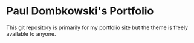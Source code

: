 Paul Dombkowski's Portfolio
=================

This git repository is primarily for my portfolio site but the theme is freely available to anyone.

